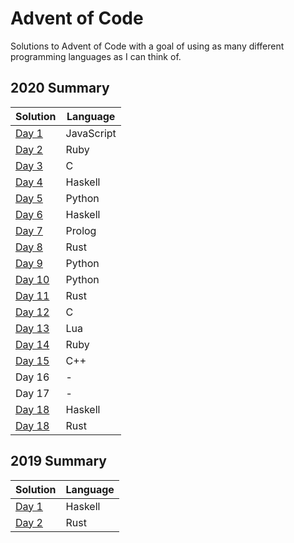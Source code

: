 # Advent of Code

Solutions to Advent of Code with a goal of using as many different programming languages as I can think of.

## 2020 Summary

| Solution                     | Language                  |
| ---------------------------- | ------------------------- |
| [Day 1](./2020/day_01.js)    | JavaScript                |
| [Day 2](./2020/day_02.rb)    | Ruby                      |
| [Day 3](./2020/day_03.c)     | C                         |
| [Day 4](./2020/day_04.hs)    | Haskell                   |
| [Day 5](./2020/day_05.py)    | Python                    |
| [Day 6](./2020/day_06.hs)    | Haskell                   |
| [Day 7](./2020/day_07.pl)    | Prolog                    |
| [Day 8](./2020/day_08.rs)    | Rust                      |
| [Day 9](./2020/day_09.py)    | Python                    |
| [Day 10](./2020/day_10.py)   | Python                    |
| [Day 11](./2020/day_11.rs)   | Rust                      |
| [Day 12](./2020/day_12.c)    | C                         |
| [Day 13](./2020/day_13.lua)  | Lua                       |
| [Day 14](./2020/day_14.rb)   | Ruby                      |
| [Day 15](./2020/day_15.cpp)  | C++                       |
| Day 16                       | -                         |
| Day 17                       | -                         |
| [Day 18](./2020/day_18.hs)   | Haskell                   |
| [Day 18](./2020/day_19.rs)   | Rust                      |

## 2019 Summary

| Solution                     | Language                  |
| ---------------------------- | ------------------------- |
| [Day 1](./2019/day_01.hs)    | Haskell                   |
| [Day 2](./2019/day_02.rs)    | Rust                      |
